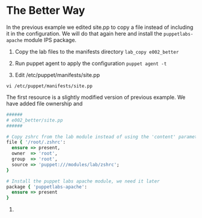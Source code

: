 # The Better Way

In the previous example we edited site.pp to copy a file instead of including it in the configuration. We will do that again here and install the `puppetlabs-apache` module IPS package.

1. Copy the lab files to the manifests directory
  `lab_copy e002_better`

2. Run puppet agent to apply the configuration
  `puppet agent -t`
3. Edit \/etc\/puppet\/manifests\/site.pp

  `vi /etc/puppet/manifests/site.pp`

The first resource is a slightly modified version of previous example. We have added file ownership and 
```ruby
######
# e002_better/site.pp
######

# Copy zshrc from the lab module instead of using the 'content' parameter
file { '/root/.zshrc':
  ensure => present,
  owner  => 'root',
  group  => 'root',
  source => 'puppet:///modules/lab/zshrc';
}

# Install the puppet labs apache module, we need it later
package { 'puppetlabs-apache':
  ensure => present
}
```

1. 

